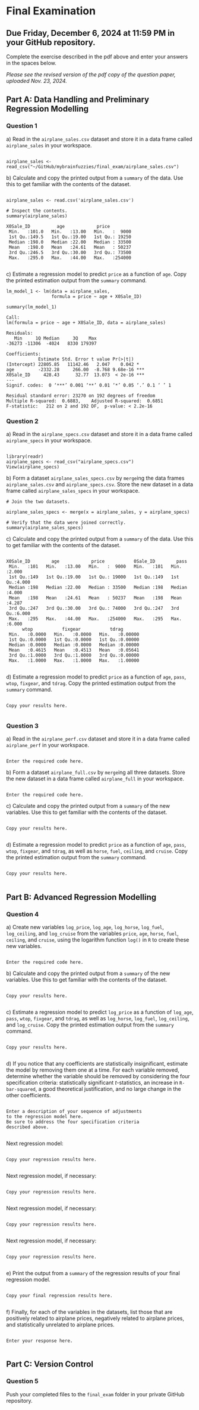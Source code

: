 # Final Examination

## Due Friday, December 6, 2024 at 11:59 PM in your GitHub repository.

Complete the exercise described in the pdf above and enter your answers in 
the spaces below.

*Please see the revised version of the pdf copy of the question paper, uploaded Nov. 23, 2024.*

## Part A: Data Handling and Preliminary Regression Modelling

### Question 1

a) Read in the ```airplane_sales.csv``` dataset and store it in a data frame called ```airplane_sales``` in your workspace. 


```

airplane_sales <- read_csv("~/GitHub/mybrainfuzzies/final_exam/airplane_sales.csv")

```

b) Calculate and copy the printed output from a ```summary``` of the data. 
Use this to get familiar with the contents of the dataset. 


```

airplane_sales <- read.csv('airplane_sales.csv')

# Inspect the contents.
summary(airplane_sales)

X0Sale_ID          age            price       
 Min.   :101.0   Min.   :13.00   Min.   :  9000  
 1st Qu.:149.5   1st Qu.:19.00   1st Qu.: 19250  
 Median :198.0   Median :22.00   Median : 33500  
 Mean   :198.0   Mean   :24.61   Mean   : 50237  
 3rd Qu.:246.5   3rd Qu.:30.00   3rd Qu.: 73500  
 Max.   :295.0   Max.   :44.00   Max.   :254000  


```

c) Estimate a regression model to predict ```price``` as a function of ```age```. 
Copy the printed estimation output from the ```summary``` command. 


```
lm_model_1 <- lm(data = airplane_sales,
                 formula = price ~ age + X0Sale_ID) 

summary(lm_model_1)

Call:
lm(formula = price ~ age + X0Sale_ID, data = airplane_sales)

Residuals:
   Min     1Q Median     3Q    Max 
-36273 -11306  -4024   8330 179397 

Coefficients:
            Estimate Std. Error t value Pr(>|t|)    
(Intercept) 22805.85   11142.46   2.047    0.042 *  
age         -2332.28     266.00  -8.768 9.68e-16 ***
X0Sale_ID     428.43      32.77  13.073  < 2e-16 ***
---
Signif. codes:  0 ‘***’ 0.001 ‘**’ 0.01 ‘*’ 0.05 ‘.’ 0.1 ‘ ’ 1

Residual standard error: 23270 on 192 degrees of freedom
Multiple R-squared:  0.6883,	Adjusted R-squared:  0.6851 
F-statistic:   212 on 2 and 192 DF,  p-value: < 2.2e-16

```


### Question 2

a) Read in the ```airplane_specs.csv``` dataset and store it 
in a data frame called ```airplane_specs``` in your workspace. 


```

library(readr)
airplane_specs <- read_csv("airplane_specs.csv")
View(airplane_specs)

```

b)  Form a dataset ```airplane_sales_specs.csv``` 
by ```merge```ing the data frames 
```airplane_sales.csv``` and ```airplane_specs.csv```. 
Store the new dataset in a data frame called 
```airplane_sales_specs``` in your workspace. 


```
# Join the two datasets.

airplane_sales_specs <- merge(x = airplane_sales, y = airplane_specs)

# Verify that the data were joined correctly.
summary(airplane_sales_specs)

```


c) Calculate and copy the printed output from a ```summary``` of the data. 
Use this to get familiar with the contents of the dataset. 


```

X0Sale_ID        age            price           0Sale_ID        pass      
 Min.   :101   Min.   :13.00   Min.   :  9000   Min.   :101   Min.   :2.000  
 1st Qu.:149   1st Qu.:19.00   1st Qu.: 19000   1st Qu.:149   1st Qu.:4.000  
 Median :198   Median :22.00   Median : 33500   Median :198   Median :4.000  
 Mean   :198   Mean   :24.61   Mean   : 50237   Mean   :198   Mean   :4.287  
 3rd Qu.:247   3rd Qu.:30.00   3rd Qu.: 74000   3rd Qu.:247   3rd Qu.:6.000  
 Max.   :295   Max.   :44.00   Max.   :254000   Max.   :295   Max.   :6.000  
      wtop           fixgear           tdrag        
 Min.   :0.0000   Min.   :0.0000   Min.   :0.00000  
 1st Qu.:0.0000   1st Qu.:0.0000   1st Qu.:0.00000  
 Median :0.0000   Median :0.0000   Median :0.00000  
 Mean   :0.4615   Mean   :0.4513   Mean   :0.05641  
 3rd Qu.:1.0000   3rd Qu.:1.0000   3rd Qu.:0.00000  
 Max.   :1.0000   Max.   :1.0000   Max.   :1.00000  


```


d) Estimate a regression model to predict ```price``` as a function of 
```age```, ```pass```, ```wtop```, ```fixgear```, 
and ```tdrag```. 
Copy the printed estimation output from the ```summary``` command. 


```

Copy your results here.


```




### Question 3

a) Read in the ```airplane_perf.csv``` dataset and store it 
in a data frame called ```airplane_perf``` in your workspace. 


```

Enter the required code here.

```

b) Form a dataset ```airplane_full.csv``` 
by ```merge```ing all three datasets. 
Store the new dataset 
in a data frame called ```airplane_full``` in your workspace. 


```

Enter the required code here.

```

c) Calculate and copy the printed output from a ```summary``` 
of the new variables. 
Use this to get familiar with the contents of the dataset. 


```

Copy your results here.


```


d) Estimate a regression model to predict ```price``` as a function of 
```age```, ```pass```, ```wtop```, ```fixgear```, 
and ```tdrag```, 
as well as ```horse```, ```fuel```, ```ceiling```, and ```cruise```.
Copy the printed estimation output from the ```summary``` command. 


```

Copy your results here.


```






## Part B: Advanced Regression Modelling


### Question 4

a) Create new variables 
	```log_price```, ```log_age```, ```log_horse```, 
	```log_fuel```, ```log_ceiling```, and ```log_cruise```
	from the variables 
	```price```, ```age```, ```horse```, 
	```fuel```, ```ceiling```, and ```cruise```, 
	using the logarithm function ```log()``` in ```R``` 
	to create these new variables. 


```

Enter the required code here.

```

b) Calculate and copy the printed output from a ```summary``` 
of the new variables. 
Use this to get familiar with the contents of the dataset. 


```

Copy your results here.


```


c) Estimate a regression model to predict ```log_price``` as a function of 
	```log_age```, ```pass```, ```wtop```, ```fixgear```, 
	and ```tdrag```, 
	as well as 
	```log_horse```, ```log_fuel```, ```log_ceiling```, 
	and ```log_cruise```. 
	Copy the printed estimation output from the ```summary``` command. 


```

Copy your results here.


```


d) If you notice that any coefficients are statistically insignificant, 
	estimate the model by removing them one at a time. 
	For each variable removed, 
	determine whether the variable should be removed 
	by considering the four specification criteria: 
		statistically significant $t$-statistics, 
		an increase in ```R-bar-squared```, 
		a good theoretical justification, and 
		no large change in the other coefficients.


```

Enter a description of your sequence of adjustments
to the regression model here.
Be sure to address the four specification criteria
described above.


```

Next regression model:

```

Copy your regression results here.


```

Next regression model, if necessary:

```

Copy your regression results here.


```

Next regression model, if necessary:

```

Copy your regression results here.


```

Next regression model, if necessary:

```

Copy your regression results here.


```



e) Print the output from a ```summary``` of the regression results
of your final regression model.


```

Copy your final regression results here.


```

f) Finally, for each of the variables in the datasets, 
	list those that are positively related to airplane prices,
	negatively related to airplane prices, 
	and statistically unrelated to airplane prices. 


```

Enter your response here.


```




## Part C: Version Control

### Question 5

Push your completed files to the ```final_exam``` folder 
in your private GitHub repository.